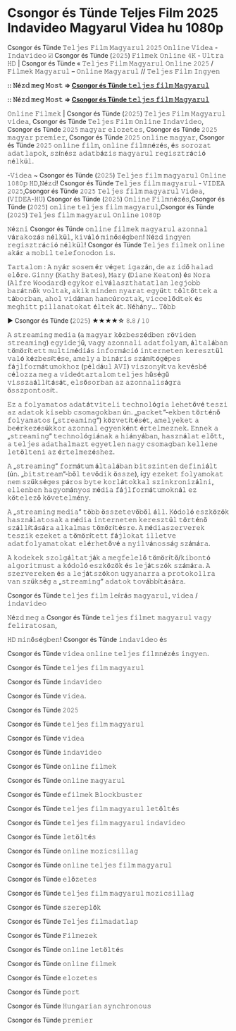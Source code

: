# Csongor és Tünde Teljes Film 2025 Indavideo Magyarul Videa hu 1080p

Csongor és Tünde 𝚃𝚎𝚕𝚓𝚎𝚜 𝙵𝚒𝚕𝚖 𝙼𝚊𝚐𝚢𝚊𝚛𝚞𝚕 𝟸𝟶𝟸𝟻 𝙾𝚗𝚕𝚒𝚗𝚎 𝚅𝚒𝚍𝚎𝚊 - 𝙸𝚗𝚍𝚊𝚟𝚒𝚍𝚎𝚘 ☑ Csongor és Tünde (𝟸𝟶𝟸𝟻) 𝙵𝚒𝚕𝚖𝚎𝚔 𝙾𝚗𝚕𝚒𝚗𝚎 𝟺𝙺 - 𝚄𝚕𝚝𝚛𝚊 𝙷𝙳 | Csongor és Tünde « 𝚃𝚎𝚕𝚓𝚎𝚜 𝙵𝚒𝚕𝚖 𝙼𝚊𝚐𝚢𝚊𝚛𝚞𝚕 𝙾𝚗𝚕𝚒𝚗𝚎 𝟸𝟶𝟸𝟻 /𝙵𝚒𝚕𝚖𝚎𝚔 𝙼𝚊𝚐𝚢𝚊𝚛𝚞𝚕 – 𝙾𝚗𝚕𝚒𝚗𝚎 𝙼𝚊𝚐𝚢𝚊𝚛𝚞𝚕 // 𝚃𝚎𝚕𝚓𝚎𝚜 𝙵𝚒𝚕𝚖 𝙸𝚗𝚐𝚢𝚎𝚗

**:: 𝙽é𝚣𝚍 𝚖𝚎𝚐 𝙼𝚘𝚜𝚝 => [Csongor és Tünde 𝚝𝚎𝚕𝚓𝚎𝚜 𝚏𝚒𝚕𝚖 𝙼𝚊𝚐𝚢𝚊𝚛𝚞𝚕](https://t.co/aKehtlNZ4I)**

**:: 𝙽é𝚣𝚍 𝚖𝚎𝚐 𝙼𝚘𝚜𝚝 => [Csongor és Tünde 𝚝𝚎𝚕𝚓𝚎𝚜 𝚏𝚒𝚕𝚖 𝙼𝚊𝚐𝚢𝚊𝚛𝚞𝚕](https://t.co/aKehtlNZ4I)**

𝙾𝚗𝚕𝚒𝚗𝚎 𝙵𝚒𝚕𝚖𝚎𝚔 | Csongor és Tünde (𝟸𝟶𝟸𝟻) 𝚃𝚎𝚕𝚓𝚎𝚜 𝙵𝚒𝚕𝚖 𝙼𝚊𝚐𝚢𝚊𝚛𝚞𝚕 𝚟𝚒𝚍𝚎𝚊, Csongor és Tünde 𝚃𝚎𝚕𝚓𝚎𝚜 𝙵𝚒𝚕𝚖 𝙾𝚗𝚕𝚒𝚗𝚎 𝙸𝚗𝚍𝚊𝚟𝚒𝚍𝚎𝚘, Csongor és Tünde 𝟸𝟶𝟸𝟻 𝚖𝚊𝚐𝚢𝚊𝚛 𝚎𝚕𝚘𝚣𝚎𝚝𝚎𝚜, Csongor és Tünde 𝟸𝟶𝟸𝟻 𝚖𝚊𝚐𝚢𝚊𝚛 𝚙𝚛𝚎𝚖𝚒𝚎𝚛, Csongor és Tünde 𝟸𝟶𝟸𝟻 𝚘𝚗𝚕𝚒𝚗𝚎 𝚖𝚊𝚐𝚢𝚊𝚛, Csongor és Tünde 𝟸𝟶𝟸𝟻 𝚘𝚗𝚕𝚒𝚗𝚎 𝚏𝚒𝚕𝚖, 𝚘𝚗𝚕𝚒𝚗𝚎 𝚏𝚒𝚕𝚖𝚗é𝚣é𝚜, é𝚜 𝚜𝚘𝚛𝚘𝚣𝚊𝚝 𝚊𝚍𝚊𝚝𝚕𝚊𝚙𝚘𝚔, 𝚜𝚣í𝚗é𝚜𝚣 𝚊𝚍𝚊𝚝𝚋á𝚣𝚒𝚜 𝚖𝚊𝚐𝚢𝚊𝚛𝚞𝚕 𝚛𝚎𝚐𝚒𝚜𝚣𝚝𝚛á𝚌𝚒ó 𝚗é𝚕𝚔ü𝚕.

-𝚅𝚒𝚍𝚎𝚊 ~ Csongor és Tünde (𝟸𝟶𝟸𝟻) 𝚃𝚎𝚕𝚓𝚎𝚜 𝚏𝚒𝚕𝚖 𝚖𝚊𝚐𝚢𝚊𝚛𝚞𝚕 𝙾𝚗𝚕𝚒𝚗𝚎 𝟷𝟶𝟾𝟶𝚙 𝙷𝙳,𝙽é𝚣𝚍! Csongor és Tünde 𝚃𝚎𝚕𝚓𝚎𝚜 𝚏𝚒𝚕𝚖 𝚖𝚊𝚐𝚢𝚊𝚛𝚞𝚕 - 𝚅𝙸𝙳𝙴𝙰 𝟸𝟶𝟸𝟻,Csongor és Tünde 𝟸𝟶𝟸𝟻 𝚃𝚎𝚕𝚓𝚎𝚜 𝚏𝚒𝚕𝚖 𝚖𝚊𝚐𝚢𝚊𝚛𝚞𝚕 𝚅𝚒𝚍𝚎𝚊,(𝚅𝙸𝙳𝙴𝙰-𝙷𝚄) Csongor és Tünde (𝟸𝟶𝟸𝟻) 𝙾𝚗𝚕𝚒𝚗𝚎 𝙵𝚒𝚕𝚖𝚗é𝚣é𝚜,Csongor és Tünde (𝟸𝟶𝟸𝟻) 𝚘𝚗𝚕𝚒𝚗𝚎 𝚝𝚎𝚕𝚓𝚎𝚜 𝚏𝚒𝚕𝚖 𝚖𝚊𝚐𝚢𝚊𝚛𝚞𝚕,Csongor és Tünde (𝟸𝟶𝟸𝟻) 𝚃𝚎𝚕𝚓𝚎𝚜 𝚏𝚒𝚕𝚖 𝚖𝚊𝚐𝚢𝚊𝚛𝚞𝚕 𝙾𝚗𝚕𝚒𝚗𝚎 𝟷𝟶𝟾𝟶𝚙

𝙽é𝚣𝚗𝚒 Csongor és Tünde 𝚘𝚗𝚕𝚒𝚗𝚎 𝚏𝚒𝚕𝚖𝚎𝚔 𝚖𝚊𝚐𝚢𝚊𝚛𝚞𝚕 𝚊𝚣𝚘𝚗𝚗𝚊𝚕 𝚟á𝚛𝚊𝚔𝚘𝚣á𝚜 𝚗é𝚕𝚔ü𝚕, 𝚔𝚒𝚟á𝚕ó 𝚖𝚒𝚗ő𝚜é𝚐𝚋𝚎𝚗! 𝙽é𝚣𝚍 𝚒𝚗𝚐𝚢𝚎𝚗 𝚛𝚎𝚐𝚒𝚜𝚣𝚝𝚛á𝚌𝚒ó 𝚗é𝚕𝚔ü𝚕! Csongor és Tünde 𝚃𝚎𝚕𝚓𝚎𝚜 𝚏𝚒𝚕𝚖𝚎𝚔 𝚘𝚗𝚕𝚒𝚗𝚎 𝚊𝚔á𝚛 𝚊 𝚖𝚘𝚋𝚒𝚕 𝚝𝚎𝚕𝚎𝚏𝚘𝚗𝚘𝚍𝚘𝚗 𝚒𝚜.

𝚃𝚊𝚛𝚝𝚊𝚕𝚘𝚖 : 𝙰 𝚗𝚢á𝚛 𝚜𝚘𝚜𝚎𝚖 é𝚛 𝚟é𝚐𝚎𝚝 𝚒𝚐𝚊𝚣á𝚗, 𝚍𝚎 𝚊𝚣 𝚒𝚍ő 𝚑𝚊𝚕𝚊𝚍 𝚎𝚕ő𝚛𝚎. 𝙶𝚒𝚗𝚗𝚢 (𝙺𝚊𝚝𝚑𝚢 𝙱𝚊𝚝𝚎𝚜), 𝙼𝚊𝚛𝚢 (𝙳𝚒𝚊𝚗𝚎 𝙺𝚎𝚊𝚝𝚘𝚗) é𝚜 𝙽𝚘𝚛𝚊 (𝙰𝚕𝚏𝚛𝚎 𝚆𝚘𝚘𝚍𝚊𝚛𝚍) 𝚎𝚐𝚢𝚔𝚘𝚛 𝚎𝚕𝚟á𝚕𝚊𝚜𝚣𝚝𝚑𝚊𝚝𝚊𝚝𝚕𝚊𝚗 𝚕𝚎𝚐𝚓𝚘𝚋𝚋 𝚋𝚊𝚛á𝚝𝚗ő𝚔 𝚟𝚘𝚕𝚝𝚊𝚔, 𝚊𝚔𝚒𝚔 𝚖𝚒𝚗𝚍𝚎𝚗 𝚗𝚢𝚊𝚛𝚊𝚝 𝚎𝚐𝚢ü𝚝𝚝 𝚝ö𝚕𝚝ö𝚝𝚝𝚎𝚔 𝚊 𝚝á𝚋𝚘𝚛𝚋𝚊𝚗, 𝚊𝚑𝚘𝚕 𝚟𝚒𝚍á𝚖𝚊𝚗 𝚑𝚊𝚗𝚌ú𝚛𝚘𝚣𝚝𝚊𝚔, 𝚟𝚒𝚌𝚌𝚎𝚕ő𝚍𝚝𝚎𝚔 é𝚜 𝚖𝚎𝚐𝚑𝚒𝚝𝚝 𝚙𝚒𝚕𝚕𝚊𝚗𝚊𝚝𝚘𝚔𝚊𝚝 é𝚕𝚝𝚎𝚔 á𝚝. 𝙽é𝚑á𝚗𝚢… 𝚃ö𝚋𝚋

▶️ Csongor és Tünde (𝟸𝟶𝟸𝟻) ★★★★☆ 𝟾.𝟾 / 𝟷𝟶

𝙰 𝚜𝚝𝚛𝚎𝚊𝚖𝚒𝚗𝚐 𝚖𝚎𝚍𝚒𝚊 (𝚊 𝚖𝚊𝚐𝚢𝚊𝚛 𝚔ö𝚣𝚋𝚎𝚜𝚣é𝚍𝚋𝚎𝚗 𝚛ö𝚟𝚒𝚍𝚎𝚗 𝚜𝚝𝚛𝚎𝚊𝚖𝚒𝚗𝚐) 𝚎𝚐𝚢𝚒𝚍𝚎𝚓ű, 𝚟𝚊𝚐𝚢 𝚊𝚣𝚘𝚗𝚗𝚊𝚕𝚒 𝚊𝚍𝚊𝚝𝚏𝚘𝚕𝚢𝚊𝚖, á𝚕𝚝𝚊𝚕á𝚋𝚊𝚗 𝚝ö𝚖ö𝚛í𝚝𝚎𝚝𝚝 𝚖𝚞𝚕𝚝𝚒𝚖é𝚍𝚒á𝚜 𝚒𝚗𝚏𝚘𝚛𝚖á𝚌𝚒ó 𝚒𝚗𝚝𝚎𝚛𝚗𝚎𝚝𝚎𝚗 𝚔𝚎𝚛𝚎𝚜𝚣𝚝ü𝚕 𝚟𝚊𝚕ó 𝚔é𝚣𝚋𝚎𝚜í𝚝é𝚜𝚎, 𝚊𝚖𝚎𝚕𝚢 𝚊 𝚋𝚒𝚗á𝚛𝚒𝚜 𝚜𝚣á𝚖í𝚝ó𝚐é𝚙𝚎𝚜 𝚏á𝚓𝚕𝚏𝚘𝚛𝚖á𝚝𝚞𝚖𝚘𝚔𝚑𝚘𝚣 (𝚙é𝚕𝚍á𝚞𝚕 𝙰𝚅𝙸) 𝚟𝚒𝚜𝚣𝚘𝚗𝚢í𝚝𝚟𝚊 𝚔𝚎𝚟é𝚜𝚋é 𝚌é𝚕𝚘𝚣𝚣𝚊 𝚖𝚎𝚐 𝚊 𝚟𝚒𝚍𝚎ó𝚝𝚊𝚛𝚝𝚊𝚕𝚘𝚖 𝚝𝚎𝚕𝚓𝚎𝚜 𝚑ű𝚜é𝚐ű 𝚟𝚒𝚜𝚜𝚣𝚊á𝚕𝚕í𝚝á𝚜á𝚝, 𝚎𝚕𝚜ő𝚜𝚘𝚛𝚋𝚊𝚗 𝚊𝚣 𝚊𝚣𝚘𝚗𝚗𝚊𝚕𝚒𝚜á𝚐𝚛𝚊 ö𝚜𝚜𝚣𝚙𝚘𝚗𝚝𝚘𝚜í𝚝.

𝙴𝚣 𝚊 𝚏𝚘𝚕𝚢𝚊𝚖𝚊𝚝𝚘𝚜 𝚊𝚍𝚊𝚝á𝚝𝚟𝚒𝚝𝚎𝚕𝚒 𝚝𝚎𝚌𝚑𝚗𝚘𝚕ó𝚐𝚒𝚊 𝚕𝚎𝚑𝚎𝚝ő𝚟é 𝚝𝚎𝚜𝚣𝚒 𝚊𝚣 𝚊𝚍𝚊𝚝𝚘𝚔 𝚔𝚒𝚜𝚎𝚋𝚋 𝚌𝚜𝚘𝚖𝚊𝚐𝚘𝚔𝚋𝚊𝚗 ú𝚗. „𝚙𝚊𝚌𝚔𝚎𝚝”-𝚎𝚔𝚋𝚎𝚗 𝚝ö𝚛𝚝é𝚗ő 𝚏𝚘𝚕𝚢𝚊𝚖𝚊𝚝𝚘𝚜 („𝚜𝚝𝚛𝚎𝚊𝚖𝚒𝚗𝚐”) 𝚔ö𝚣𝚟𝚎𝚝í𝚝é𝚜é𝚝, 𝚊𝚖𝚎𝚕𝚢𝚎𝚔𝚎𝚝 𝚊 𝚋𝚎é𝚛𝚔𝚎𝚣é𝚜ü𝚔𝚔𝚘𝚛 𝚊𝚣𝚘𝚗𝚗𝚊𝚕 𝚎𝚐𝚢𝚎𝚗𝚔é𝚗𝚝 é𝚛𝚝𝚎𝚕𝚖𝚎𝚣𝚗𝚎𝚔. 𝙴𝚗𝚗𝚎𝚔 𝚊 „𝚜𝚝𝚛𝚎𝚊𝚖𝚒𝚗𝚐” 𝚝𝚎𝚌𝚑𝚗𝚘𝚕ó𝚐𝚒á𝚗𝚊𝚔 𝚊 𝚑𝚒á𝚗𝚢á𝚋𝚊𝚗, 𝚑𝚊𝚜𝚣𝚗á𝚕𝚊𝚝 𝚎𝚕ő𝚝𝚝, 𝚊 𝚝𝚎𝚕𝚓𝚎𝚜 𝚊𝚍𝚊𝚝𝚑𝚊𝚕𝚖𝚊𝚣𝚝 𝚎𝚐𝚢𝚎𝚝𝚕𝚎𝚗 𝚗𝚊𝚐𝚢 𝚌𝚜𝚘𝚖𝚊𝚐𝚋𝚊𝚗 𝚔𝚎𝚕𝚕𝚎𝚗𝚎 𝚕𝚎𝚝ö𝚕𝚝𝚎𝚗𝚒 𝚊𝚣 é𝚛𝚝𝚎𝚕𝚖𝚎𝚣é𝚜𝚑𝚎𝚣.

𝙰 „𝚜𝚝𝚛𝚎𝚊𝚖𝚒𝚗𝚐” 𝚏𝚘𝚛𝚖á𝚝𝚞𝚖 á𝚕𝚝𝚊𝚕á𝚋𝚊𝚗 𝚋𝚒𝚝𝚜𝚣𝚒𝚗𝚝𝚎𝚗 𝚍𝚎𝚏𝚒𝚗𝚒á𝚕𝚝 (ú𝚗. „𝚋𝚒𝚝𝚜𝚝𝚛𝚎𝚊𝚖”-𝚋ő𝚕 𝚝𝚎𝚟ő𝚍𝚒𝚔 ö𝚜𝚜𝚣𝚎), í𝚐𝚢 𝚎𝚣𝚎𝚔𝚎𝚝 𝚏𝚘𝚕𝚢𝚊𝚖𝚘𝚔𝚊𝚝 𝚗𝚎𝚖 𝚜𝚣ü𝚔𝚜é𝚐𝚎𝚜 𝚙á𝚛𝚘𝚜 𝚋𝚢𝚝𝚎 𝚔𝚘𝚛𝚕á𝚝𝚘𝚔𝚔𝚊𝚕 𝚜𝚣𝚒𝚗𝚔𝚛𝚘𝚗𝚒𝚣á𝚕𝚗𝚒, 𝚎𝚕𝚕𝚎𝚗𝚋𝚎𝚗 𝚑𝚊𝚐𝚢𝚘𝚖á𝚗𝚢𝚘𝚜 𝚖é𝚍𝚒𝚊 𝚏á𝚓𝚕𝚏𝚘𝚛𝚖á𝚝𝚞𝚖𝚘𝚔𝚗á𝚕 𝚎𝚣 𝚔ö𝚝𝚎𝚕𝚎𝚣ő 𝚔ö𝚟𝚎𝚝𝚎𝚕𝚖é𝚗𝚢.

𝙰 „𝚜𝚝𝚛𝚎𝚊𝚖𝚒𝚗𝚐 𝚖𝚎𝚍𝚒𝚊” 𝚝ö𝚋𝚋 ö𝚜𝚜𝚣𝚎𝚝𝚎𝚟ő𝚋ő𝚕 á𝚕𝚕. 𝙺ó𝚍𝚘𝚕ó 𝚎𝚜𝚣𝚔ö𝚣ö𝚔 𝚑𝚊𝚜𝚣𝚗á𝚕𝚊𝚝𝚘𝚜𝚊𝚔 𝚊 𝚖é𝚍𝚒𝚊 𝚒𝚗𝚝𝚎𝚛𝚗𝚎𝚝𝚎𝚗 𝚔𝚎𝚛𝚎𝚜𝚣𝚝ü𝚕 𝚝ö𝚛𝚝é𝚗ő 𝚜𝚣á𝚕𝚕í𝚝á𝚜á𝚛𝚊 𝚊𝚕𝚔𝚊𝚕𝚖𝚊𝚜 𝚝ö𝚖ö𝚛í𝚝é𝚜𝚛𝚎. 𝙰 𝚖é𝚍𝚒𝚊𝚜𝚣𝚎𝚛𝚟𝚎𝚛𝚎𝚔 𝚝𝚎𝚜𝚣𝚒𝚔 𝚎𝚣𝚎𝚔𝚎𝚝 𝚊 𝚝ö𝚖ö𝚛í𝚝𝚎𝚝𝚝 𝚏á𝚓𝚕𝚘𝚔𝚊𝚝 𝚒𝚕𝚕𝚎𝚝𝚟𝚎 𝚊𝚍𝚊𝚝𝚏𝚘𝚕𝚢𝚊𝚖𝚊𝚝𝚘𝚔𝚊𝚝 𝚎𝚕é𝚛𝚑𝚎𝚝ő𝚟é 𝚊 𝚗𝚢𝚒𝚕𝚟á𝚗𝚘𝚜𝚜á𝚐 𝚜𝚣á𝚖á𝚛𝚊.

𝙰 𝚔𝚘𝚍𝚎𝚔𝚎𝚔 𝚜𝚣𝚘𝚕𝚐á𝚕𝚝𝚊𝚝𝚓á𝚔 𝚊 𝚖𝚎𝚐𝚏𝚎𝚕𝚎𝚕ő 𝚝ö𝚖ö𝚛í𝚝ő/𝚔𝚒𝚋𝚘𝚗𝚝ó 𝚊𝚕𝚐𝚘𝚛𝚒𝚝𝚖𝚞𝚜𝚝 𝚊 𝚔ó𝚍𝚘𝚕ó 𝚎𝚜𝚣𝚔ö𝚣ö𝚔 é𝚜 𝚕𝚎𝚓á𝚝𝚜𝚣ó𝚔 𝚜𝚣á𝚖á𝚛𝚊. 𝙰 𝚜𝚣𝚎𝚛𝚟𝚎𝚛𝚎𝚔𝚎𝚗 é𝚜 𝚊 𝚕𝚎𝚓á𝚝𝚜𝚣ó𝚔𝚘𝚗 𝚞𝚐𝚢𝚊𝚗𝚊𝚛𝚛𝚊 𝚊 𝚙𝚛𝚘𝚝𝚘𝚔𝚘𝚕𝚕𝚛𝚊 𝚟𝚊𝚗 𝚜𝚣ü𝚔𝚜é𝚐 𝚊 „𝚜𝚝𝚛𝚎𝚊𝚖𝚒𝚗𝚐” 𝚊𝚍𝚊𝚝𝚘𝚔 𝚝𝚘𝚟á𝚋𝚋í𝚝á𝚜á𝚛𝚊.

Csongor és Tünde 𝚝𝚎𝚕𝚓𝚎𝚜 𝚏𝚒𝚕𝚖 𝚕𝚎í𝚛á𝚜 𝚖𝚊𝚐𝚢𝚊𝚛𝚞𝚕, 𝚟𝚒𝚍𝚎𝚊 / 𝚒𝚗𝚍𝚊𝚟𝚒𝚍𝚎𝚘

𝙽é𝚣𝚍 𝚖𝚎𝚐 𝚊 Csongor és Tünde 𝚝𝚎𝚕𝚓𝚎𝚜 𝚏𝚒𝚕𝚖𝚎𝚝 𝚖𝚊𝚐𝚢𝚊𝚛𝚞𝚕 𝚟𝚊𝚐𝚢 𝚏𝚎𝚕𝚒𝚛𝚊𝚝𝚘𝚜𝚊𝚗, 

𝙷𝙳 𝚖𝚒𝚗ő𝚜é𝚐𝚋𝚎𝚗! Csongor és Tünde 𝚒𝚗𝚍𝚊𝚟𝚒𝚍𝚎𝚘 é𝚜 

Csongor és Tünde 𝚟𝚒𝚍𝚎𝚊 𝚘𝚗𝚕𝚒𝚗𝚎 𝚝𝚎𝚕𝚓𝚎𝚜 𝚏𝚒𝚕𝚖𝚗é𝚣é𝚜 𝚒𝚗𝚐𝚢𝚎𝚗. 

Csongor és Tünde 𝚝𝚎𝚕𝚓𝚎𝚜 𝚏𝚒𝚕𝚖 𝚖𝚊𝚐𝚢𝚊𝚛𝚞𝚕 

Csongor és Tünde 𝚒𝚗𝚍𝚊𝚟𝚒𝚍𝚎𝚘 

Csongor és Tünde 𝚟𝚒𝚍𝚎𝚊.

Csongor és Tünde 𝟸𝟶𝟸𝟻

Csongor és Tünde 𝚝𝚎𝚕𝚓𝚎𝚜 𝚏𝚒𝚕𝚖 𝚖𝚊𝚐𝚢𝚊𝚛𝚞𝚕

Csongor és Tünde 𝚟𝚒𝚍𝚎𝚊

Csongor és Tünde 𝚒𝚗𝚍𝚊𝚟𝚒𝚍𝚎𝚘

Csongor és Tünde 𝚘𝚗𝚕𝚒𝚗𝚎 𝚏𝚒𝚕𝚖𝚎𝚔

Csongor és Tünde 𝚘𝚗𝚕𝚒𝚗𝚎 𝚖𝚊𝚐𝚢𝚊𝚛𝚞𝚕

Csongor és Tünde 𝚎𝚏𝚒𝚕𝚖𝚎𝚔 𝙱𝚕𝚘𝚌𝚔𝚋𝚞𝚜𝚝𝚎𝚛

Csongor és Tünde 𝚝𝚎𝚕𝚓𝚎𝚜 𝚏𝚒𝚕𝚖 𝚖𝚊𝚐𝚢𝚊𝚛𝚞𝚕 𝚕𝚎𝚝ö𝚕𝚝é𝚜

Csongor és Tünde 𝚝𝚎𝚕𝚓𝚎𝚜 𝚏𝚒𝚕𝚖 𝚖𝚊𝚐𝚢𝚊𝚛𝚞𝚕 𝚒𝚗𝚍𝚊𝚟𝚒𝚍𝚎𝚘

Csongor és Tünde 𝚕𝚎𝚝ö𝚕𝚝é𝚜

Csongor és Tünde 𝚘𝚗𝚕𝚒𝚗𝚎 𝚖𝚘𝚣𝚒𝚌𝚜𝚒𝚕𝚕𝚊𝚐

Csongor és Tünde 𝚘𝚗𝚕𝚒𝚗𝚎 𝚝𝚎𝚕𝚓𝚎𝚜 𝚏𝚒𝚕𝚖 𝚖𝚊𝚐𝚢𝚊𝚛𝚞𝚕

Csongor és Tünde 𝚎𝚕ő𝚣𝚎𝚝𝚎𝚜

Csongor és Tünde 𝚝𝚎𝚕𝚓𝚎𝚜 𝚏𝚒𝚕𝚖 𝚖𝚊𝚐𝚢𝚊𝚛𝚞𝚕 𝚖𝚘𝚣𝚒𝚌𝚜𝚒𝚕𝚕𝚊𝚐

Csongor és Tünde 𝚜𝚣𝚎𝚛𝚎𝚙𝚕ő𝚔

Csongor és Tünde 𝚃𝚎𝚕𝚓𝚎𝚜 𝚏𝚒𝚕𝚖𝚊𝚍𝚊𝚝𝚕𝚊𝚙

Csongor és Tünde 𝙵𝚒𝚕𝚖𝚎𝚣𝚎𝚔

Csongor és Tünde 𝚘𝚗𝚕𝚒𝚗𝚎 𝚕𝚎𝚝ö𝚕𝚝é𝚜

Csongor és Tünde 𝚘𝚗𝚕𝚒𝚗𝚎 𝚏𝚒𝚕𝚖𝚎𝚔

Csongor és Tünde 𝚎𝚕𝚘𝚣𝚎𝚝𝚎𝚜

Csongor és Tünde 𝚙𝚘𝚛𝚝

Csongor és Tünde 𝙷𝚞𝚗𝚐𝚊𝚛𝚒𝚊𝚗 𝚜𝚢𝚗𝚌𝚑𝚛𝚘𝚗𝚘𝚞𝚜

Csongor és Tünde 𝚙𝚛𝚎𝚖𝚒𝚎𝚛
